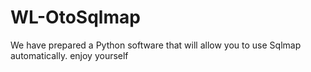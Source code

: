 # WL-OtoSqlmap
We have prepared a Python software that will allow you to use Sqlmap automatically. enjoy yourself
